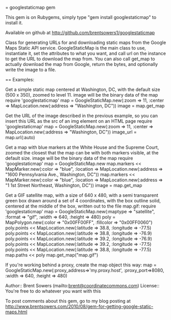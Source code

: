 = googlestaticmap gem

This gem is on Rubygems, simply type "gem install googlestaticmap" to install it.

Available on github at http://github.com/brentsowers1/googlestaticmap

Class for generating URLs for and downloading static maps from the Google Maps
Static API service.  GoogleStaticMap is the main class to use, instantiate it,
set the attributes to what you want, and call url on the instance to get the
URL to download the map from.  You can also call get_map to actually
download the map from Google, return the bytes, and optionally write the
image to a file.

== Examples:

Get a simple static map centered at Washington, DC, with the default size
(500 x 350), zoomed to level 11.  image will be the binary data of the map
  require 'googlestaticmap'
  map = GoogleStaticMap.new(:zoom => 11, :center => MapLocation.new(:address => "Washington, DC"))
  image = map.get_map

Get the URL of the image described in the previous example, so you can insert
this URL as the src of an img element on an HTML page
  require 'googlestaticmap'
  map = GoogleStaticMap.new(:zoom => 11, :center => MapLocation.new(:address => "Washington, DC"))
  image_url = map.url(:auto)

Get a map with blue markers at the White House and the Supreme Court, zoomed
the closest that the map can be with both markers visible, at the default
size.  image will be the binary data of the map
  require 'googlestaticmap'
  map = GoogleStaticMap.new
  map.markers << MapMarker.new(:color => "blue", :location => MapLocation.new(:address => "1600 Pennsylvania Ave., Washington, DC"))
  map.markers << MapMarker.new(:color => "blue", :location => MapLocation.new(:address => "1 1st Street Northeast, Washington, DC"))
  image = map.get_map

Get a GIF satellite map, with a size of 640 x 480, with a
semi transparent green box drawn around a set of 4 coordinates, with the box
outline solid, centered at the middle of the box, written out to the file
map.gif:
  require 'googlestaticmap'
  map = GoogleStaticMap.new(:maptype => "satellite", :format => "gif", :width => 640, :height => 480)
  poly = MapPolygon.new(:color => "0x00FF00FF", :fillcolor => "0x00FF0060")
  poly.points << MapLocation.new(:latitude => 38.8, :longitude => -77.5)
  poly.points << MapLocation.new(:latitude => 38.8, :longitude => -76.9)
  poly.points << MapLocation.new(:latitude => 39.2, :longitude => -76.9)
  poly.points << MapLocation.new(:latitude => 39.2, :longitude => -77.5)
  poly.points << MapLocation.new(:latitude => 38.8, :longitude => -77.5)
  map.paths << poly
  map.get_map("map.gif")

If you're working behind a proxy, create the map object this way:
  map = GoogleStaticMap.new(:proxy_address=>'my.proxy.host', :proxy_port=>8080, :width => 640, :height => 480)


Author:: Brent Sowers (mailto:brent@coordinatecommons.com)
License:: You're free to do whatever you want with this

To post comments about this gem, go to my blog posting at
http://www.brentsowers.com/2010/08/gem-for-getting-google-static-maps.html
